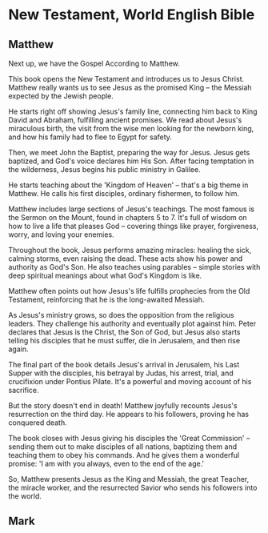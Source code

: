 # New Testament, World English Bible

## Matthew

Next up, we have the Gospel According to Matthew.

This book opens the New Testament and introduces us to Jesus Christ. Matthew really wants us to see Jesus as the promised King – the Messiah expected by the Jewish people.

He starts right off showing Jesus's family line, connecting him back to King David and Abraham, fulfilling ancient promises. We read about Jesus's miraculous birth, the visit from the wise men looking for the newborn king, and how his family had to flee to Egypt for safety.

Then, we meet John the Baptist, preparing the way for Jesus. Jesus gets baptized, and God's voice declares him His Son. After facing temptation in the wilderness, Jesus begins his public ministry in Galilee.

He starts teaching about the 'Kingdom of Heaven' – that's a big theme in Matthew. He calls his first disciples, ordinary fishermen, to follow him.

Matthew includes large sections of Jesus's teachings. The most famous is the Sermon on the Mount, found in chapters 5 to 7. It's full of wisdom on how to live a life that pleases God – covering things like prayer, forgiveness, worry, and loving your enemies.

Throughout the book, Jesus performs amazing miracles: healing the sick, calming storms, even raising the dead. These acts show his power and authority as God's Son. He also teaches using parables – simple stories with deep spiritual meanings about what God's Kingdom is like.

Matthew often points out how Jesus's life fulfills prophecies from the Old Testament, reinforcing that he is the long-awaited Messiah.

As Jesus's ministry grows, so does the opposition from the religious leaders. They challenge his authority and eventually plot against him. Peter declares that Jesus is the Christ, the Son of God, but Jesus also starts telling his disciples that he must suffer, die in Jerusalem, and then rise again.

The final part of the book details Jesus's arrival in Jerusalem, his Last Supper with the disciples, his betrayal by Judas, his arrest, trial, and crucifixion under Pontius Pilate. It's a powerful and moving account of his sacrifice.

But the story doesn't end in death! Matthew joyfully recounts Jesus's resurrection on the third day. He appears to his followers, proving he has conquered death.

The book closes with Jesus giving his disciples the 'Great Commission' – sending them out to make disciples of all nations, baptizing them and teaching them to obey his commands. And he gives them a wonderful promise: 'I am with you always, even to the end of the age.'

So, Matthew presents Jesus as the King and Messiah, the great Teacher, the miracle worker, and the resurrected Savior who sends his followers into the world.

## Mark


